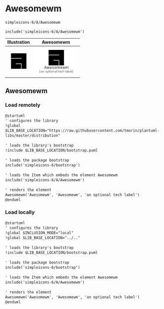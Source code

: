 # Awesomewm


```text
simpleicons-6/A/Awesomewm
```

```text
include('simpleicons-6/A/Awesomewm')
```



| Illustration | Awesomewm |
| :---: | :---: |
| ![illustration for Illustration](../../simpleicons-6/A/Awesomewm.png) | ![illustration for Awesomewm](../../simpleicons-6/A/Awesomewm.Local.png) |




## Awesomewm

### Load remotely
```plantuml
@startuml
' configures the library
!global $LIB_BASE_LOCATION="https://raw.githubusercontent.com/tmorin/plantuml-libs/master/distribution"

' loads the library's bootstrap
!include $LIB_BASE_LOCATION/bootstrap.puml

' loads the package bootstrap
include('simpleicons-6/bootstrap')

' loads the Item which embeds the element Awesomewm
include('simpleicons-6/A/Awesomewm')

' renders the element
Awesomewm('Awesomewm', 'Awesomewm', 'an optional tech label')
@enduml
```

### Load locally
```plantuml
@startuml
' configures the library
!global $INCLUSION_MODE="local"
!global $LIB_BASE_LOCATION="../.."

' loads the library's bootstrap
!include $LIB_BASE_LOCATION/bootstrap.puml

' loads the package bootstrap
include('simpleicons-6/bootstrap')

' loads the Item which embeds the element Awesomewm
include('simpleicons-6/A/Awesomewm')

' renders the element
Awesomewm('Awesomewm', 'Awesomewm', 'an optional tech label')
@enduml
```

